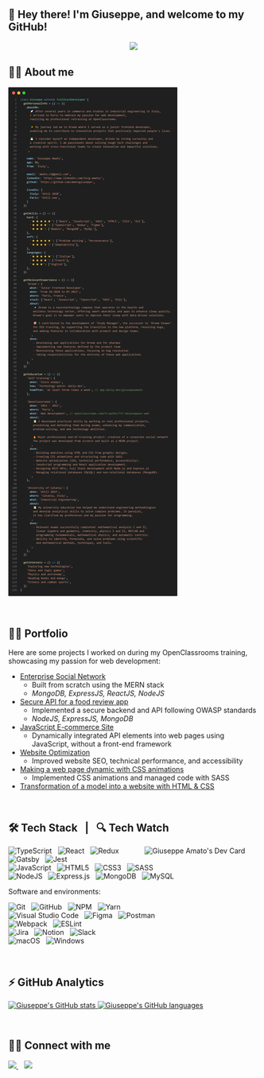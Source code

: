 ## 👋 Hey there! I'm Giuseppe, and welcome to my GitHub!
<p align="center">
  <img src="https://skillicons.dev/icons?i=typescript,javascript,html,css,sass,react,redux,figma,styledcomponents,d3,gatsby,nodejs,express,mongodb,mysql,postman,git,github,vscode,jest,webpack,ps&perline=11" />
</p>

## 🙋‍♂️ About me
![About me](./images/about-me.webp)

<br>

## 👨‍💻 Portfolio

Here are some projects I worked on during my OpenClassrooms training, showcasing my passion for web development:

- [Enterprise Social Network](https://github.com/amatogiuseppe/GiuseppeAmato_7_01072022)
  - Built from scratch using the MERN stack
  - _MongoDB, ExpressJS, ReactJS, NodeJS_
- [Secure API for a food review app](https://github.com/amatogiuseppe/GiuseppeAmato_6_06052022)
  - Implemented a secure backend and API following OWASP standards
  - _NodeJS, ExpressJS, MongoDB_
- [JavaScript E-commerce Site](https://github.com/amatogiuseppe/GiuseppeAmato_5_22032022)
  - Dynamically integrated API elements into web pages using JavaScript, without a front-end framework
- [Website Optimization](https://github.com/amatogiuseppe/GiuseppeAmato_4_12012022)
  - Improved website SEO, technical performance, and accessibility
- [Making a web page dynamic with CSS animations](https://github.com/amatogiuseppe/GiuseppeAmato_3_20112021)
  - Implemented CSS animations and managed code with SASS
- [Transformation of a model into a website with HTML & CSS](https://github.com/amatogiuseppe/Project-2)

<br>

## 🛠️ Tech Stack &nbsp; | &nbsp; 🔍 Tech Watch

<div><a href="https://app.daily.dev/GiuseppeAmato" ><img align='right' src="https://api.daily.dev/devcards/b2b68d02681d490aa294dcf86dd9884e.png?r=x3a" width="230" style="margin-left: 20px;" alt="Giuseppe Amato's Dev Card"/></a></div>

![TypeScript](https://img.shields.io/badge/typescript-%23007ACC.svg?style=for-the-badge&logo=typescript&logoColor=white)&nbsp;&nbsp;
![React](https://img.shields.io/badge/react-%2320232a.svg?style=for-the-badge&logo=react&logoColor=%2361DAFB)&nbsp;&nbsp;
![Redux](https://img.shields.io/badge/redux-%23593d88.svg?style=for-the-badge&logo=redux&logoColor=white)&nbsp;&nbsp;
![Gatsby](https://img.shields.io/badge/Gatsby-%23663399.svg?style=for-the-badge&logo=gatsby&logoColor=white)&nbsp;&nbsp;
![Jest](https://img.shields.io/badge/-jest-%23C21325?style=for-the-badge&logo=jest&logoColor=white)<br>
![JavaScript](https://img.shields.io/badge/JavaScript-F7DF1E?style=for-the-badge&logo=javascript&logoColor=black)&nbsp;&nbsp;
![HTML5](https://img.shields.io/badge/html5-%23E34F26.svg?style=for-the-badge&logo=html5&logoColor=white)&nbsp;&nbsp;
![CSS3](https://img.shields.io/badge/css3-%231572B6.svg?style=for-the-badge&logo=css3&logoColor=white)&nbsp;&nbsp;
![SASS](https://img.shields.io/badge/SASS-hotpink.svg?style=for-the-badge&logo=SASS&logoColor=white)<br>
![NodeJS](https://img.shields.io/badge/node.js-6DA55F?style=for-the-badge&logo=node.js&logoColor=white)&nbsp;&nbsp;
![Express.js](https://img.shields.io/badge/express.js-%23404d59.svg?style=for-the-badge&logo=express&logoColor=%2361DAFB)&nbsp;&nbsp;
![MongoDB](https://img.shields.io/badge/MongoDB-%234ea94b.svg?style=for-the-badge&logo=mongodb&logoColor=white)&nbsp;&nbsp;
![MySQL](https://img.shields.io/badge/mysql-%2300f.svg?style=for-the-badge&logo=mysql&logoColor=white)

Software and environments:

![Git](https://img.shields.io/badge/git-%23F05033.svg?style=for-the-badge&logo=git&logoColor=white)&nbsp;&nbsp;
![GitHub](https://img.shields.io/badge/github-%23121011.svg?style=for-the-badge&logo=github&logoColor=white)&nbsp;&nbsp;
![NPM](https://img.shields.io/badge/NPM-%23CB3837.svg?style=for-the-badge&logo=npm&logoColor=white)&nbsp;&nbsp;
![Yarn](https://img.shields.io/badge/yarn-%232C8EBB.svg?style=for-the-badge&logo=yarn&logoColor=white)&nbsp;&nbsp;<br>
![Visual Studio Code](https://img.shields.io/badge/Visual%20Studio%20Code-0078d7.svg?style=for-the-badge&logo=visual-studio-code&logoColor=white)&nbsp;&nbsp;
![Figma](https://img.shields.io/badge/figma-%23F24E1E.svg?style=for-the-badge&logo=figma&logoColor=white)&nbsp;&nbsp;
![Postman](https://img.shields.io/badge/Postman-FF6C37?style=for-the-badge&logo=postman&logoColor=white)&nbsp;&nbsp;<br>
![Webpack](https://img.shields.io/badge/webpack-%238DD6F9.svg?style=for-the-badge&logo=webpack&logoColor=black)&nbsp;&nbsp;
![ESLint](https://img.shields.io/badge/ESLint-4B3263?style=for-the-badge&logo=eslint&logoColor=white)&nbsp;&nbsp;<br>
![Jira](https://img.shields.io/badge/jira-%230A0FFF.svg?style=for-the-badge&logo=jira&logoColor=white)&nbsp;&nbsp;
![Notion](https://img.shields.io/badge/Notion-%23000000.svg?style=for-the-badge&logo=notion&logoColor=white)&nbsp;&nbsp;
![Slack](https://img.shields.io/badge/Slack-4A154B?style=for-the-badge&logo=slack&logoColor=white)&nbsp;&nbsp;<br>
![macOS](https://img.shields.io/badge/mac%20os-000000?style=for-the-badge&logo=macos&logoColor=F0F0F0)&nbsp;&nbsp;
![Windows](https://img.shields.io/badge/Windows-0078D6?style=for-the-badge&logo=windows&logoColor=white)&nbsp;&nbsp;

<br>

## ⚡  GitHub Analytics

<p align="left">
  <a href="https://github.com/amatogiuseppe">
    <img height="180em" src="https://github-readme-stats-eight-theta.vercel.app/api?username=amatogiuseppe&show_icons=true&theme=react&include_all_commits=true&count_private=true" alt="Giuseppe's GitHub stats"/>
    <img height="180em" src="https://github-readme-stats-eight-theta.vercel.app/api/top-langs/?username=amatogiuseppe&layout=compact&langs_count=8&theme=react" alt="Giuseppe's GitHub languages"/>
  </a>
</p>

<br>

## 🤝🏻 Connect with me

<a href="mailto:amato.ct@gmail.com?subject=Hello%20Giuseppe,%20From%20Github">
  <img src="https://img.shields.io/badge/gmail-%23D14836.svg?&style=for-the-badge&logo=gmail&logoColor=white" />
</a>&nbsp;&nbsp;
<a target="_blank" href="https://www.linkedin.com/in/g-amato">
  <img src="https://img.shields.io/badge/linkedin-%230077B5.svg?&style=for-the-badge&logo=linkedin&logoColor=white" />
</a>